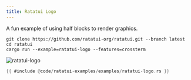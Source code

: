 ```yaml
---
title: Ratatui Logo
---
```


A fun example of using half blocks to render graphics.

```shell title=run example
git clone https://github.com/ratatui-org/ratatui.git --branch latest
cd ratatui
cargo run --example=ratatui-logo --features=crossterm
```

![ratatui-logo](ratatui-logo.gif)

```rust title=ratatui-logo.rs
{{ #include @code/ratatui-examples/examples/ratatui-logo.rs }}
```
